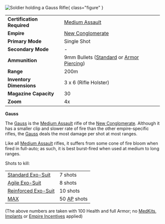 ![ Soldier holding a
Gauss Rifle](../images/PSScreenShot0248.jpg){ class="figure" }

|                            |                                                                                                                       |
| -------------------------- | --------------------------------------------------------------------------------------------------------------------- |
| **Certification Required** | [Medium Assault](../certifications/Medium_Assault.md)                                                                 |
| **Empire**                 | [New Conglomerate](../terminology/New_Conglomerate.md)                                                                        |
| **Primary Mode**           | Single Shot                                                                                                           |
| **Secondary Mode**         | \-                                                                                                                    |
| **Ammunition**             | 9mm Bullets ([Standard](../ammunition/9mm_Bullet.md) or [Armor Piercing](../ammunition/Armor_Piercing_9mm_Bullet.md)) |
| **Range**                  | 200m                                                                                                                  |
| **Inventory Dimensions**   | 3 x 6 (Rifle Holster)                                                                                                 |
| **Magazine Capacity**      | 30                                                                                                                    |
| **Zoom**                   | 4x                                                                                                                    |

**Gauss**

The [Gauss](Gauss.md) is the
[Medium Assault](../certifications/Medium_Assault.md) rifle of the
[New Conglomerate](../terminology/New_Conglomerate.md). Although it has a smaller clip
and slower rate of fire than the other empire-specific rifles, the
[Gauss](Gauss.md) deals the most damage per shot at most ranges.

Like all [Medium Assault](../certifications/Medium_Assault.md) rifles, it
suffers from some cone of fire bloom when fired in full-auto; as such, it is
best burst-fired when used at medium to long ranges.

Shots to kill:

|                                                        |                                                 |
| ------------------------------------------------------ | ----------------------------------------------- |
| [Standard Exo-Suit](../armor/Standard_Exo-Suit.md)     | 7 shots                                         |
| [Agile Exo-Suit](../armor/Agile_Exo-Suit.md)           | 8 shots                                         |
| [Reinforced Exo-Suit](../armor/Reinforced_Exo-Suit.md) | 10 shots                                        |
| [MAX](../armor/Mechanized_Assault_Exo-Suit.md)         | 50 [AP](../terminology/Armor_Piercing.md) shots |

(The above numbers are taken with 100 Health and full Armor; no
[MedKits](../items/MedKit.md), [Implants](../implants/index.md) or
[Empire Incentives](../terminology/Empire_Incentives.md) applied)
